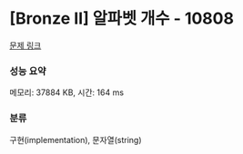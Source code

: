 # [Bronze II] 알파벳 개수 - 10808 

[문제 링크](https://www.acmicpc.net/problem/10808) 

### 성능 요약

메모리: 37884 KB, 시간: 164 ms

### 분류

구현(implementation), 문자열(string)

